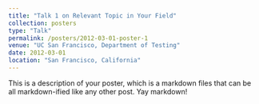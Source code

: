 ```yaml
---
title: "Talk 1 on Relevant Topic in Your Field"
collection: posters
type: "Talk"
permalink: /posters/2012-03-01-poster-1
venue: "UC San Francisco, Department of Testing"
date: 2012-03-01
location: "San Francisco, California"
---
```


This is a description of your poster, which is a markdown files that can be all markdown-ified like any other post. Yay markdown!
